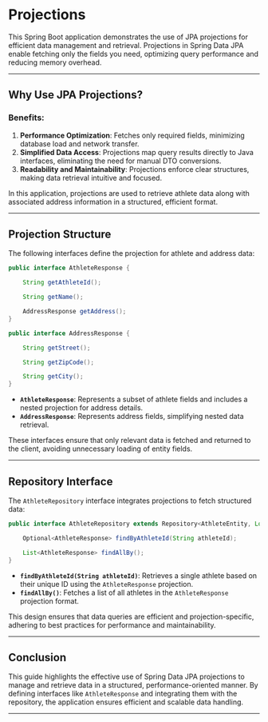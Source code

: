 # Projections 

This Spring Boot application demonstrates the use of JPA projections for efficient data management and retrieval. Projections in Spring Data JPA enable fetching only the fields you need, optimizing query performance and reducing memory overhead. 

---

## Why Use JPA Projections?

### Benefits:
1. **Performance Optimization**: Fetches only required fields, minimizing database load and network transfer.
2. **Simplified Data Access**: Projections map query results directly to Java interfaces, eliminating the need for manual DTO conversions.
3. **Readability and Maintainability**: Projections enforce clear structures, making data retrieval intuitive and focused.

In this application, projections are used to retrieve athlete data along with associated address information in a structured, efficient format.

---

## Projection Structure

The following interfaces define the projection for athlete and address data:

```java
public interface AthleteResponse {

    String getAthleteId();

    String getName();

    AddressResponse getAddress();
}

public interface AddressResponse {

    String getStreet();

    String getZipCode();

    String getCity();
}
```

- **`AthleteResponse`**: Represents a subset of athlete fields and includes a nested projection for address details.
- **`AddressResponse`**: Represents address fields, simplifying nested data retrieval.

These interfaces ensure that only relevant data is fetched and returned to the client, avoiding unnecessary loading of entity fields.

---

## Repository Interface

The `AthleteRepository` interface integrates projections to fetch structured data:

```java
public interface AthleteRepository extends Repository<AthleteEntity, Long> {

    Optional<AthleteResponse> findByAthleteId(String athleteId);

    List<AthleteResponse> findAllBy();
}
```

- **`findByAthleteId(String athleteId)`**: Retrieves a single athlete based on their unique ID using the `AthleteResponse` projection.
- **`findAllBy()`**: Fetches a list of all athletes in the `AthleteResponse` projection format.

This design ensures that data queries are efficient and projection-specific, adhering to best practices for performance and maintainability.

---

## Conclusion

This guide highlights the effective use of Spring Data JPA projections to manage and retrieve data in a structured, performance-oriented manner. By defining interfaces like `AthleteResponse` and integrating them with the repository, the application ensures efficient and scalable data handling.

---
